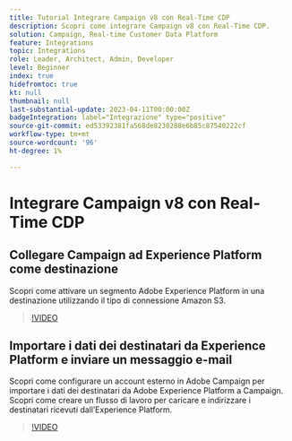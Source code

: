 ```yaml
---
title: Tutorial Integrare Campaign v8 con Real-Time CDP
description: Scopri come integrare Campaign v8 con Real-Time CDP.
solution: Campaign, Real-time Customer Data Platform
feature: Integrations
topic: Integrations
role: Leader, Architect, Admin, Developer
level: Beginner
index: true
hidefromtoc: true
kt: null
thumbnail: null
last-substantial-update: 2023-04-11T00:00:00Z
badgeIntegration: label="Integrazione" type="positive"
source-git-commit: ed53392381fa568de8230288e6b85c87540222cf
workflow-type: tm+mt
source-wordcount: '96'
ht-degree: 1%

---
```



# Integrare Campaign v8 con Real-Time CDP

## Collegare Campaign ad Experience Platform come destinazione

Scopri come attivare un segmento Adobe Experience Platform in una destinazione utilizzando il tipo di connessione Amazon S3.

>[!VIDEO](https://video.tv.adobe.com/v/336902?quality=12&learn=on)

## Importare i dati dei destinatari da Experience Platform e inviare un messaggio e-mail

Scopri come configurare un account esterno in Adobe Campaign per importare i dati dei destinatari da Adobe Experience Platform a Campaign. Scopri come creare un flusso di lavoro per caricare e indirizzare i destinatari ricevuti dall’Experience Platform.

>[!VIDEO](https://video.tv.adobe.com/v/336641?quality=12&learn=on)
